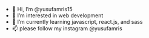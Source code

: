 - 👋 Hi, I’m @yusufamris15
- 👀 I’m interested in web development
- 🌱 I’m currently learning javascript, react.js, and sass
- 📫 please follow my instagram @yusufamris

<!---
yusufamris15/yusufamris15 is a ✨ special ✨ repository because its `README.md` (this file) appears on your GitHub profile.
You can click the Preview link to take a look at your changes.
--->
